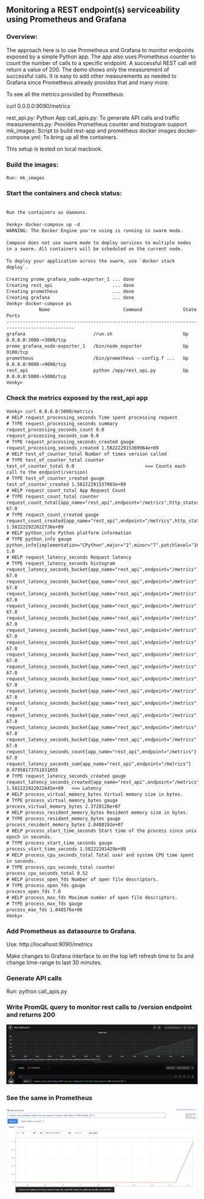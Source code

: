 ## Monitoring a REST endpoint(s) serviceability using Prometheus and Grafana

### Overview: 
  The approach here is to use Prometheus and Grafana to monitor endpoints exposed by a simple Python app.
 The app also uses Prometheus counter to count the number of calls to a specific endpoint. A successful REST call
will return a value of 200. The demo shows only the measurement of successful calls. It is easy to add other measurements
as needed to Grafana since Prometheus already provides that and many more.

  To see all the metrics provided by Prometheus:

  curl 0.0.0.0:9090/metrics

  rest_api.py: Python App
  call_apis.py: To generate API calls and traffic
  measurements.py: Provides Prometheus counter and histogram support
  mk_images: Script to build rest-app and prometheus docker images
  docker-compose.yml: To bring up all the containers.
  
  This setup is tested on local macbook.

### Build the images:

```
Run: mk_images

```

### Start the containers and check status:

```

Run the containers as daemons.

Venky> docker-compose up -d
WARNING: The Docker Engine you're using is running in swarm mode.

Compose does not use swarm mode to deploy services to multiple nodes in a swarm. All containers will be scheduled on the current node.

To deploy your application across the swarm, use `docker stack deploy`.

Creating prome_grafana_node-exporter_1 ... done
Creating rest_api                      ... done
Creating prometheus                    ... done
Creating grafana                       ... done
Venky> docker-compose ps
            Name                           Command               State           Ports
-----------------------------------------------------------------------------------------------
grafana                         /run.sh                          Up      0.0.0.0:3000->3000/tcp
prome_grafana_node-exporter_1   /bin/node_exporter               Up      9100/tcp
prometheus                      /bin/prometheus --config.f ...   Up      0.0.0.0:9090->9090/tcp
rest_api                        python /app/rest_api.py          Up      0.0.0.0:5000->5000/tcp
Venky>

```

### Check the metrics exposed by the rest_api app

```
Venky> curl 0.0.0.0:5000/metrics
# HELP request_processing_seconds Time spent processing request
# TYPE request_processing_seconds summary
request_processing_seconds_count 0.0
request_processing_seconds_sum 0.0
# TYPE request_processing_seconds_created gauge
request_processing_seconds_created 1.582222915369964e+09
# HELP test_of_counter_total Number of times version called
# TYPE test_of_counter_total counter
test_of_counter_total 0.0                          <== Counts each call to the endpoint(/version)
# TYPE test_of_counter_created gauge
test_of_counter_created 1.58222291537003e+09
# HELP request_count_total App Request Count
# TYPE request_count_total counter
request_count_total{app_name="rest_api",endpoint="/metrics",http_status="200",method="GET"} 67.0
# TYPE request_count_created gauge
request_count_created{app_name="rest_api",endpoint="/metrics",http_status="200",method="GET"} 1.582222922022736e+09
# HELP python_info Python platform information
# TYPE python_info gauge
python_info{implementation="CPython",major="2",minor="7",patchlevel="16",version="2.7.16"} 1.0
# HELP request_latency_seconds Request latency
# TYPE request_latency_seconds histogram
request_latency_seconds_bucket{app_name="rest_api",endpoint="/metrics",le="0.005"} 67.0
request_latency_seconds_bucket{app_name="rest_api",endpoint="/metrics",le="0.01"} 67.0
request_latency_seconds_bucket{app_name="rest_api",endpoint="/metrics",le="0.025"} 67.0
request_latency_seconds_bucket{app_name="rest_api",endpoint="/metrics",le="0.05"} 67.0
request_latency_seconds_bucket{app_name="rest_api",endpoint="/metrics",le="0.075"} 67.0
request_latency_seconds_bucket{app_name="rest_api",endpoint="/metrics",le="0.1"} 67.0
request_latency_seconds_bucket{app_name="rest_api",endpoint="/metrics",le="0.25"} 67.0
request_latency_seconds_bucket{app_name="rest_api",endpoint="/metrics",le="0.5"} 67.0
request_latency_seconds_bucket{app_name="rest_api",endpoint="/metrics",le="0.75"} 67.0
request_latency_seconds_bucket{app_name="rest_api",endpoint="/metrics",le="1.0"} 67.0
request_latency_seconds_bucket{app_name="rest_api",endpoint="/metrics",le="2.5"} 67.0
request_latency_seconds_bucket{app_name="rest_api",endpoint="/metrics",le="5.0"} 67.0
request_latency_seconds_bucket{app_name="rest_api",endpoint="/metrics",le="7.5"} 67.0
request_latency_seconds_bucket{app_name="rest_api",endpoint="/metrics",le="10.0"} 67.0
request_latency_seconds_bucket{app_name="rest_api",endpoint="/metrics",le="+Inf"} 67.0
request_latency_seconds_count{app_name="rest_api",endpoint="/metrics"} 67.0
request_latency_seconds_sum{app_name="rest_api",endpoint="/metrics"} 0.07958173751831055
# TYPE request_latency_seconds_created gauge
request_latency_seconds_created{app_name="rest_api",endpoint="/metrics"} 1.582222922022645e+09   <== Latency
# HELP process_virtual_memory_bytes Virtual memory size in bytes.
# TYPE process_virtual_memory_bytes gauge
process_virtual_memory_bytes 2.3728128e+07
# HELP process_resident_memory_bytes Resident memory size in bytes.
# TYPE process_resident_memory_bytes gauge
process_resident_memory_bytes 2.0488192e+07
# HELP process_start_time_seconds Start time of the process since unix epoch in seconds.
# TYPE process_start_time_seconds gauge
process_start_time_seconds 1.58222291429e+09
# HELP process_cpu_seconds_total Total user and system CPU time spent in seconds.
# TYPE process_cpu_seconds_total counter
process_cpu_seconds_total 0.52
# HELP process_open_fds Number of open file descriptors.
# TYPE process_open_fds gauge
process_open_fds 7.0
# HELP process_max_fds Maximum number of open file descriptors.
# TYPE process_max_fds gauge
process_max_fds 1.048576e+06
Venky>

```

###  Add Prometheus as datasource to Grafana.

   Use: http://localhost:9090/metrics

  Make changes to Grafana interface to on the top left refresh time to 5s and change time-range to last 30 minutes.

###  Generate API calls

  Run: python call_apis.py

### Write PromQL query to monitor rest calls to /version endpoint and returns 200

 ![Grafana View](https://github.com/venkyp1/Dockers/blob/master/Prome_Grafana/grafana_image.png)

### See the same in Prometheus

 ![Prometheus View](https://github.com/venkyp1/Dockers/blob/master/Prome_Grafana/prome_image.png)
